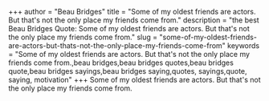+++
author = "Beau Bridges"
title = "Some of my oldest friends are actors. But that's not the only place my friends come from."
description = "the best Beau Bridges Quote: Some of my oldest friends are actors. But that's not the only place my friends come from."
slug = "some-of-my-oldest-friends-are-actors-but-thats-not-the-only-place-my-friends-come-from"
keywords = "Some of my oldest friends are actors. But that's not the only place my friends come from.,beau bridges,beau bridges quotes,beau bridges quote,beau bridges sayings,beau bridges saying,quotes, sayings,quote, saying, motivation"
+++
Some of my oldest friends are actors. But that's not the only place my friends come from.
